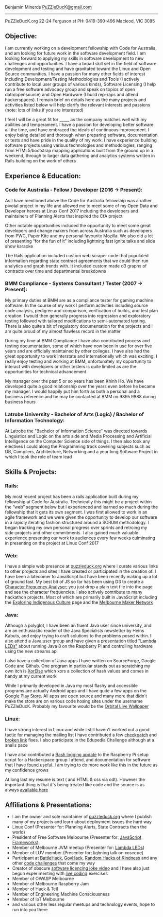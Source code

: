 
 Benjamin Minerds   PuZZleDucK@gmail.com
------------------ ----------------------
  PuZZleDucK.org    22-24 Ferguson st
 PH: 0419-390-496   Macleod, VIC 3085

## Objective:
<p class="small">
I am currently working on a development fellowship with Code for Australia, and am looking for future work in the software development field. I am looking forward to applying my skills in software development to new challenges and opportunities.  I have a broad skill set in the field of software development and testing and have gravitated toward the Linux and Open Source communities.  I have a passion for many other fields of interest including Development/Testing Methodologies and Tools (I actively contribute to local user groups of various kinds), Software Licensing (I help run a free software advocacy group and speak on topics of open data/opensource) and Open Hardware (I build rep-raps and attend hackerspaces).  I remain brief on details here as the many projects and activities listed below will help clarify the relevant interests and passions (note: lots of links if you are interested)

</p>

I feel I will be a great fit for _____ as the company matches well with my abilities and temperament. I have a passion for developing better software all the time, and have embraced the ideals of continuous improvement. I enjoy being detailed and thorough when preparing software, documentation or tests and have pride in the quality of my work.  I have experience building software projects using various technologies and methodologies, ranging from HTML5/bootstrap mapping applications built from the ground up in a weekend, through to larger data gathering and analytics systems written in Rails building on the work of others


## Experience & Education:

### Code for Australia - Fellow / Developer (2016 -> Present):

As I have mentioned above the Code for Australia fellowship was a rather pivotal project in my life and allowed me to meet some of my Open Data and Developer heroes at Linux Conf 2017 including the developers and maintainers of Planning Alerts that inspired the CfA project

Other notable opportunities included the opportunity to meet some great developers and change makers from across Australia such as developers from PWC, Paper Kite and my personal favourite Mozilla. We also did a lot of presenting “for the fun of it” including lightning fast ignite talks and slide show karaoke

The Rails application included custom web scraper code that populated information regarding state contract agreements that we could then run analytics and graph trends with. It included custom made d3 graphs of contracts over time and departmental breakdowns

### BMM Compliance - Systems Consultant / Tester (2007 -> Present):

My primary duties at BMM are as a compliance tester for gaming machine software. In the course of my work I perform activities including source code analysis, pedigree and comparison, verification of builds, and test plan creation. I would then generally progress into regression and exploratory testing followed with tailored modifications to semi-automated testing. There is also quite a bit of regulatory documentation for the projects and I am quite proud of my almost flawless record in the matter

During my time at BMM Compliance I have also contributed process and testing documentation, some of which have now been in use for over five years and are officially maintained by other colleges. I have also had the great opportunity to work interstate and internationally which was exciting. I really enjoy testing and working at BMM, unfortunately my opportunity to interact with developers or other testers is quite limited as are the opportunities for technical advancement

My manager over the past 5 or so years has been Khinh Ho. We have developed quite a good relationship over the years even before he became my manager. I would happily put him forth as both a personal and a business reference and he may be contacted at BMM on 9895 9888 during business hours


### Latrobe University - Bachelor of Arts (Logic) / Bachelor of Information Technology:

At Latrobe the "Bachelor of Information Science" was directed towards Linguistics and Logic on the arts side and Media Processing and Artificial Intelligence on the Computer Science side of things. I then also took any electives I could along the Programming track covering subjects such as DB, Compilers, Architecture, Networking and a year long Software Project in which I took the role of team lead


## Skills & Projects:

### Rails:

My most recent project has been a rails application built during my fellowship at Code for Australia. Technically this might be a project within the “web” segment below but I experienced and learned so much during the fellowship that it gets its own segment. I was first allowed to work in an agile framework and we were given the opportunity to develop our software in a rapidly iterating fashion structured around a SCRUM methodology. I began tracking my own personal progress over sprints and retroing my side-projects and other commitments. I also gained much valuable experience presenting our work to audiences every few weeks culminating in presenting on the project at Linux Conf 2017

### Web:
I have a simple web presence at [puzzleduck.org](http://puzzleduck.org/) where I curate various links to other projects and sites I have created or participated in the creation of.  I have been a latecomer to JavaScript but have been recently making up a lot of ground fast.  My best bit of JS so far has been using D3 to create a [Character Frequency Analyser](http://puzzleduck.org/HTML5/D3/character-frequency/CharacterFrequency.html); you just drop a plain text file into the page and see the character frequencies.  I also actively contribute to many hackathon projects. Most of which are primarily built in JavaScript including the [Exploring Indigenous Culture](https://hackerspace.govhack.org/content/exploring-indigenous-culture) page and the [Melbourne Maker Network](https://rhokaustralia.github.io/melb-maker-map/index.html)

### Java:

Although a polyglot, I have been an fluent Java user since university, and am an enthusiastic reader of the Java Specialists newsletter by Heins Kabuts, and enjoy trying to craft solutions to the problems posed within. I also attend a Java user group and have given a presentation titled ["Lambda LEDs"](http://puzzleduck.org/DevAdventures/da08.html) about running Java 8 on the Raspberry Pi and controlling hardware using the new streams api

I also have a collection of Java apps I have written on SourceForge, Google Code and Github. One program in particular stands out as scratching my own itch is [XorElse](https://github.com/PuZZleDucK/XorElse) which xors a collection of hash values and comes in handy at my current work

While I primarily developed in Java my most flashy and accessible programs are actually Android apps and I have quite a few apps on the [Google Play Store](https://play.google.com/store/apps/developer?id=PuZZleDucK+Industries.). All apps are open source and many more that didn't make the store are on various code hosing sites under the username PuZZleDucK. Probably my favourite would be the [Orbital Live Wallpaper](https://github.com/PuZZleDucK/Orbital-Live-Wallpaper)

### Linux:

I have  strong interest in Linux and while I still haven't worked out a good tactic for managing the mailing list I have contributed a few [checkpatch](http://puzzleduck.org/Linux/linux03.html) and [broken link](http://puzzleduck.org/Linux/linux04.html) fixes. I also participate in the Edupedia Challenge although at a snails pace

I have also contributed a [Bash logging update](http://github.com/alecthegeek/CCHS_Raspian_for_IoT) to the Raspberry Pi setup script for a Hackerspace group I attend, and documentation for software that I have [found useful](https://github.com/KblCb/fddp). I am trying to do more work like this in the future as my confidence grows

At long last my resume is text (<ahem> and HTML & css via odt<ahem>). However the important thing is that it's being treated like code and the source is as always [available here](https://github.com/PuZZleDucK/Resume)

## Affiliations & Presentations:

- I am the owner and sole maintainer of [puzzleduck.org](http://www.puzzleduck.org) where I publish many of my projects and learn about deployment issues the hard way
- Linux Conf (Presenter for: Planning Alerts, State Contracts then the world)
- President of Free Software Melbourne (Presenter for: [JavaScript Frameworks](http://www.sturm.com.au/resources/fsm-2015-07-16.ogg)), 
- Member of Melbourne JVM meetup (Presenter for: [Lambda LEDs](https://www.youtube.com/watch?v=zthDp1kzQwI))
- Member of LUV member (Presenter for: lighning talk on xoscope)
- Participant at [BattleHack](http://twitter.com/braintree_dev/status/561716304819015682), [GovHack](https://hackerspace.govhack.org/content/exploring-indigenous-culture), [Random Hacks of Kindness](https://rhokaustralia.github.io/melb-maker-map/index.html) and any other [code challenges](http://code.google.com/p/visualise-melbourne-art-timeline/) that come my way
- Creator of obscure [software licencing joke video](http://youtube.com/watch?v=S5e7PjIB2lo) and I have also just begun experimenting with [live coding](https://www.youtube.com/watch?v=VnH3lirZMmY) exercises
- Member of OWASP Melbourne
- Member of Melbourne Raspberry Jam
- Member of Hack & Tell
- Member of Engineering Machine Consciousness
- Member of IoT Melbourne
- and various other less regular meetups and technology events, hope to run into you there

